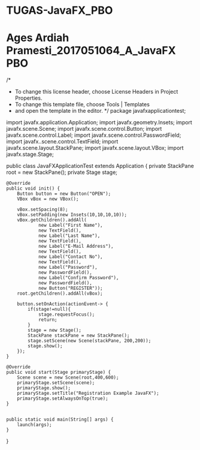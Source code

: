 # TUGAS-JavaFX_PBO
# Ages Ardiah Pramesti_2017051064_A_JavaFX PBO

/*
 * To change this license header, choose License Headers in Project Properties.
 * To change this template file, choose Tools | Templates
 * and open the template in the editor.
 */
package javafxapplicationtest;

import javafx.application.Application;
import javafx.geometry.Insets;
import javafx.scene.Scene;
import javafx.scene.control.Button;
import javafx.scene.control.Label;
import javafx.scene.control.PasswordField;
import javafx..scene.control.TextField;
import javafx.scene.layout.StackPane;
import javafx.scene.layout.VBox;
import javafx.stage.Stage;




public class JavaFXApplicationTest extends Application  {
    private StackPane root = new StackPane();
    private Stage stage;
    
    @Override
    public void init() {
        Button button = new Button("OPEN");
        VBox vBox = new VBox();

        vBox.setSpacing(8);
        vBox.setPadding(new Insets(10,10,10,10));
        vBox.getChildren().addAll(
                new Label("First Name"),
                new TextField(),
                new Label("Last Name"),
                new TextField(),
                new Label("E-Mail Address"),
                new TextField(),
                new Label("Contact No"),
                new TextField(),
                new Label("Password"),
                new PasswordField(),
                new Label("Confirm Password"),
                new PasswordField(),
                new Button("REGISTER"));
        root.getChildren().addAll(vBox);

        button.setOnAction(actionEvent-> {
            if(stage!=null){
                stage.requestFocus();
                return;
            }
            stage = new Stage();
            StackPane stackPane = new StackPane();
            stage.setScene(new Scene(stackPane, 200,200));
            stage.show();
        });
    }

    @Override
    public void start(Stage primaryStage) {
        Scene scene = new Scene(root,400,600);
        primaryStage.setScene(scene);
        primaryStage.show();
        primaryStage.setTitle("Registration Example JavaFX");
        primaryStage.setAlwaysOnTop(true);
    }


    public static void main(String[] args) {
        launch(args);
    }
}
